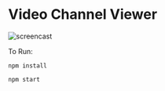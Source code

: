 # Video Channel Viewer

![screencast](http://g.recordit.co/ESs0LmiBLi.gif)

To Run:

`npm install`

`npm start`

